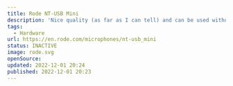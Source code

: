 ```yaml
---
title: Rode NT-USB Mini
description: 'Nice quality (as far as I can tell) and can be used without an arm.'
tags:
  - Hardware
url: https://en.rode.com/microphones/nt-usb_mini
status: INACTIVE
image: rode.svg
openSource:
updated: 2022-12-01 20:24
published: 2022-12-01 20:23
---
```

